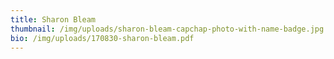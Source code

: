 ```yaml
---
title: Sharon Bleam
thumbnail: /img/uploads/sharon-bleam-capchap-photo-with-name-badge.jpg
bio: /img/uploads/170830-sharon-bleam.pdf
---
```



